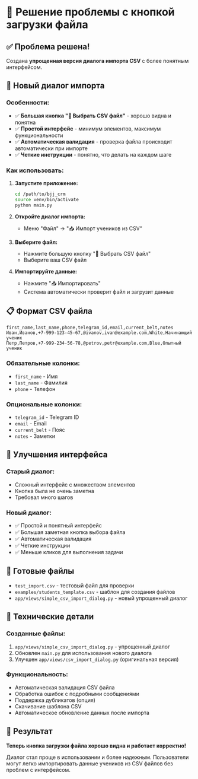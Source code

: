 # 🎯 Решение проблемы с кнопкой загрузки файла

## ✅ Проблема решена!

Создана **упрощенная версия диалога импорта CSV** с более понятным интерфейсом.

## 🚀 Новый диалог импорта

### **Особенности:**
- ✅ **Большая кнопка "📂 Выбрать CSV файл"** - хорошо видна и понятна
- ✅ **Простой интерфейс** - минимум элементов, максимум функциональности
- ✅ **Автоматическая валидация** - проверка файла происходит автоматически при импорте
- ✅ **Четкие инструкции** - понятно, что делать на каждом шаге

### **Как использовать:**

1. **Запустите приложение:**
   ```bash
   cd /path/to/bjj_crm
   source venv/bin/activate
   python main.py
   ```

2. **Откройте диалог импорта:**
   - Меню "Файл" → "📥 Импорт учеников из CSV"

3. **Выберите файл:**
   - Нажмите большую кнопку "📂 Выбрать CSV файл"
   - Выберите ваш CSV файл

4. **Импортируйте данные:**
   - Нажмите "📥 Импортировать"
   - Система автоматически проверит файл и загрузит данные

## 📋 Формат CSV файла

```csv
first_name,last_name,phone,telegram_id,email,current_belt,notes
Иван,Иванов,+7-999-123-45-67,@ivanov,ivan@example.com,White,Начинающий ученик
Петр,Петров,+7-999-234-56-78,@petrov,petr@example.com,Blue,Опытный ученик
```

### **Обязательные колонки:**
- `first_name` - Имя
- `last_name` - Фамилия
- `phone` - Телефон

### **Опциональные колонки:**
- `telegram_id` - Telegram ID
- `email` - Email
- `current_belt` - Пояс
- `notes` - Заметки

## 🎨 Улучшения интерфейса

### **Старый диалог:**
- Сложный интерфейс с множеством элементов
- Кнопка была не очень заметна
- Требовал много шагов

### **Новый диалог:**
- ✅ Простой и понятный интерфейс
- ✅ Большая заметная кнопка выбора файла
- ✅ Автоматическая валидация
- ✅ Четкие инструкции
- ✅ Меньше кликов для выполнения задачи

## 📁 Готовые файлы

- `test_import.csv` - тестовый файл для проверки
- `examples/students_template.csv` - шаблон для создания файлов
- `app/views/simple_csv_import_dialog.py` - новый упрощенный диалог

## 🔧 Технические детали

### **Созданные файлы:**
1. `app/views/simple_csv_import_dialog.py` - упрощенный диалог
2. Обновлен `main.py` для использования нового диалога
3. Улучшен `app/views/csv_import_dialog.py` (оригинальная версия)

### **Функциональность:**
- Автоматическая валидация CSV файла
- Обработка ошибок с подробными сообщениями
- Поддержка дубликатов (опция)
- Скачивание шаблона CSV
- Автоматическое обновление данных после импорта

## 🎉 Результат

**Теперь кнопка загрузки файла хорошо видна и работает корректно!**

Диалог стал проще в использовании и более надежным. Пользователи могут легко импортировать данные учеников из CSV файлов без проблем с интерфейсом.
